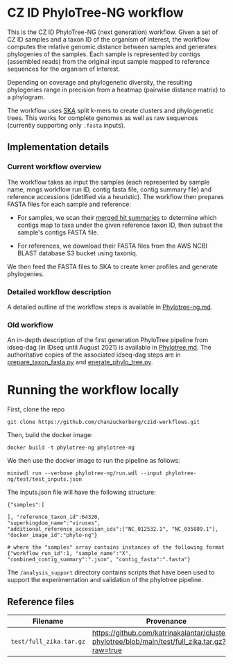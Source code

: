 # CZ ID PhyloTree-NG workflow

This is the CZ ID PhyloTree-NG (next generation) workflow. Given a set of 
CZ ID samples and a taxon ID of the organism of interest, the workflow 
computes the relative genomic distance between samples and generates phylogenies of the samples. Each sample is represented by contigs (assembled 
reads) from the original input sample mapped to reference sequences for the 
organism of interest.

Depending on coverage and phylogenetic diversity, the resulting phylogenies 
range in precision from a heatmap (pairwise distance matrix) to a phylogram.

The workflow uses [SKA](https://github.com/simonrharris/SKA) split k-mers to 
create clusters and phylogenetic trees. This works for complete genomes as 
well as raw sequences (currently supporting only `.fasta` inputs).

## Implementation details

### Current workflow overview
The workflow takes as input the samples (each represented by sample name, mngs workflow run ID, contig fasta file, contig summary file) and reference accessions (idetified via a heuristic). The workflow then prepares FASTA files for each sample and reference:

- For samples, we scan their
  [merged hit summaries](https://github.com/chanzuckerberg/czid-workflows/blob/main/short-read-mngs/idseq-dag/idseq_dag/util/parsing.py)
  to determine which contigs map to taxa under the given reference taxon ID, then subset the sample's contigs FASTA
  file.

- For references, we download their FASTA files from the AWS NCBI BLAST database S3 bucket using taxoniq.

We then feed the FASTA files to SKA to create kmer profiles and generate phylogenies.

### Detailed workflow description
A detailed outline of the workflow steps is available in [Phylotree-ng.md](Phylotree-ng.md).

### Old workflow
An in-depth description of the first generation PhyloTree pipeline from idseq-dag (in IDseq until August 2021) is available in
[Phylotree.md](Phylotree.md). The authoritative copies of the associated idseq-dag steps are in
[prepare_taxon_fasta.py](../short-read-mngs/idseq-dag/idseq_dag/steps/prepare_taxon_fasta.py) and
[enerate_phylo_tree.py](../short-read-mngs/idseq-dag/idseq_dag/steps/enerate_phylo_tree.py).

# Running the workflow locally

First, clone the repo

```
git clone https://github.com/chanzuckerberg/czid-workflows.git
```

Then, build the docker image:

```
docker build -t phylotree-ng phylotree-ng
```

We then use the docker image to run the pipeline as follows:

```
miniwdl run --verbose phylotree-ng/run.wdl --input phylotree-ng/test/test_inputs.json
```

The inputs.json file will have the following structure:

```
{"samples":[

], "reference_taxon_id":64320,
"superkingdom_name":"viruses",
"additional_reference_accession_ids":["NC_012532.1", "NC_035889.1"],
"docker_image_id":"phylo-ng"}

# where the "samples" array contains instances of the following format
{"workflow_run_id":1, "sample_name":"X", "combined_contig_summary":".json", "contig_fasta":".fasta"}
```



The `/analysis_support` directory contains scripts that have been used to support the experimentation and validation of
the phylotree pipeline.

## Reference files
Filename                | Provenance
------------------------|------------
`test/full_zika.tar.gz` | https://github.com/katrinakalantar/clustered-phylotree/blob/main/test/full_zika.tar.gz?raw=true
